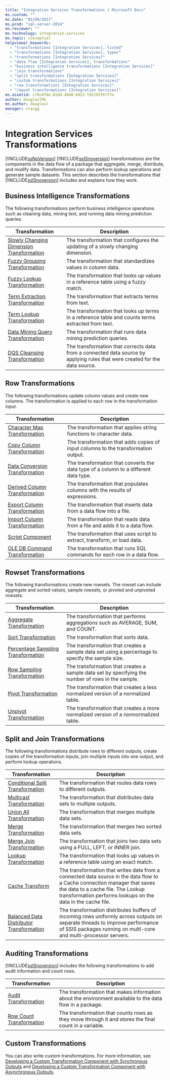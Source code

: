 ```yaml
---
title: "Integration Services Transformations | Microsoft Docs"
ms.custom: ""
ms.date: "03/09/2017"
ms.prod: "sql-server-2014"
ms.reviewer: ""
ms.technology: integration-services
ms.topic: conceptual
helpviewer_keywords: 
  - "transformations [Integration Services], listed"
  - "transformations [Integration Services], types"
  - "transformations [Integration Services]"
  - "data flow [Integration Services], transformations"
  - "business intelligence transformations [Integration Services]"
  - "join transformations"
  - "split transformations [Integration Services]"
  - "custom transformations [Integration Services]"
  - "row transformations [Integration Services]"
  - "rowset transformations [Integration Services]"
ms.assetid: c70c4f6e-82dd-4948-b923-fd5193f67f7e
author: douglaslMS
ms.author: douglasl
manager: craigg
---
```

# Integration Services Transformations
  [!INCLUDE[ssNoVersion](../../../includes/ssnoversion-md.md)] [!INCLUDE[ssISnoversion](../../../includes/ssisnoversion-md.md)] transformations are the components in the data flow of a package that aggregate, merge, distribute, and modify data. Transformations can also perform lookup operations and generate sample datasets. This section describes the transformations that [!INCLUDE[ssISnoversion](../../../includes/ssisnoversion-md.md)] includes and explains how they work.  
  
## Business Intelligence Transformations  
 The following transformations perform business intelligence operations such as cleaning data, mining text, and running data mining prediction queries.  
  
|Transformation|Description|  
|--------------------|-----------------|  
|[Slowly Changing Dimension Transformation](slowly-changing-dimension-transformation.md)|The transformation that configures the updating of a slowly changing dimension.|  
|[Fuzzy Grouping Transformation](fuzzy-grouping-transformation.md)|The transformation that standardizes values in column data.|  
|[Fuzzy Lookup Transformation](lookup-transformation.md)|The transformation that looks up values in a reference table using a fuzzy match.|  
|[Term Extraction Transformation](term-extraction-transformation.md)|The transformation that extracts terms from text.|  
|[Term Lookup Transformation](term-lookup-transformation.md)|The transformation that looks up terms in a reference table and counts terms extracted from text.|  
|[Data Mining Query Transformation](data-mining-query-transformation.md)|The transformation that runs data mining prediction queries.|  
|[DQS Cleansing Transformation](dqs-cleansing-transformation.md)|The transformation that corrects data from a connected data source by applying rules that were created for the data source.|  
  
## Row Transformations  
 The following transformations update column values and create new columns. The transformation is applied to each row in the transformation input.  
  
|Transformation|Description|  
|--------------------|-----------------|  
|[Character Map Transformation](character-map-transformation.md)|The transformation that applies string functions to character data.|  
|[Copy Column Transformation](copy-column-transformation.md)|The transformation that adds copies of input columns to the transformation output.|  
|[Data Conversion Transformation](data-conversion-transformation.md)|The transformation that converts the data type of a column to a different data type.|  
|[Derived Column Transformation](derived-column-transformation.md)|The transformation that populates columns with the results of expressions.|  
|[Export Column Transformation](export-column-transformation.md)|The transformation that inserts data from a data flow into a file.|  
|[Import Column Transformation](import-column-transformation.md)|The transformation that reads data from a file and adds it to a data flow.|  
|[Script Component](script-component.md)|The transformation that uses script to extract, transform, or load data.|  
|[OLE DB Command Transformation](ole-db-command-transformation.md)|The transformation that runs SQL commands for each row in a data flow.|  
  
## Rowset Transformations  
 The following transformations create new rowsets. The rowset can include aggregate and sorted values, sample rowsets, or pivoted and unpivoted rowsets.  
  
|Transformation|Description|  
|--------------------|-----------------|  
|[Aggregate Transformation](aggregate-transformation.md)|The transformation that performs aggregations such as AVERAGE, SUM, and COUNT.|  
|[Sort Transformation](sort-transformation.md)|The transformation that sorts data.|  
|[Percentage Sampling Transformation](percentage-sampling-transformation.md)|The transformation that creates a sample data set using a percentage to specify the sample size.|  
|[Row Sampling Transformation](row-sampling-transformation.md)|The transformation that creates a sample data set by specifying the number of rows in the sample.|  
|[Pivot Transformation](pivot-transformation.md)|The transformation that creates a less normalized version of a normalized table.|  
|[Unpivot Transformation](unpivot-transformation.md)|The transformation that creates a more normalized version of a nonnormalized table.|  
  
## Split and Join Transformations  
 The following transformations distribute rows to different outputs, create copies of the transformation inputs, join multiple inputs into one output, and perform lookup operations.  
  
|Transformation|Description|  
|--------------------|-----------------|  
|[Conditional Split Transformation](conditional-split-transformation.md)|The transformation that routes data rows to different outputs.|  
|[Multicast Transformation](multicast-transformation.md)|The transformation that distributes data sets to multiple outputs.|  
|[Union All Transformation](union-all-transformation.md)|The transformation that merges multiple data sets.|  
|[Merge Transformation](merge-transformation.md)|The transformation that merges two sorted data sets.|  
|[Merge Join Transformation](merge-join-transformation.md)|The transformation that joins two data sets using a FULL, LEFT, or INNER join.|  
|[Lookup Transformation](lookup-transformation.md)|The transformation that looks up values in a reference table using an exact match.|  
|[Cache Transform](cache-transform.md)|The transformation that writes data from a connected data source in the data flow to a Cache connection manager that saves the data to a cache file. The Lookup transformation performs lookups on the data in the cache file.|  
|[Balanced Data Distributor Transformation](balanced-data-distributor-transformation.md)|The transformation distributes buffers of incoming rows uniformly across outputs on separate threads to improve performance of SSIS packages running on multi-core and multi-processor servers.|  
  
## Auditing Transformations  
 [!INCLUDE[ssISnoversion](../../../includes/ssisnoversion-md.md)] includes the following transformations to add audit information and count rows.  
  
|Transformation|Description|  
|--------------------|-----------------|  
|[Audit Transformation](audit-transformation.md)|The transformation that makes information about the environment available to the data flow in a package.|  
|[Row Count Transformation](row-count-transformation.md)|The transformation that counts rows as they move through it and stores the final count in a variable.|  
  
## Custom Transformations  
 You can also write custom transformations. For more information, see [Developing a Custom Transformation Component with Synchronous Outputs](../../extending-packages-custom-objects-data-flow-types/developing-a-custom-transformation-component-with-synchronous-outputs.md) and [Developing a Custom Transformation Component with Asynchronous Outputs](../../extending-packages-custom-objects-data-flow-types/developing-a-custom-transformation-component-with-asynchronous-outputs.md).  
  
  
